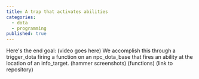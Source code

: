 ```yaml
---
title: A trap that activates abilities
categories: 
  - dota
  - programming
published: true
---
```


Here's the end goal:
(video goes here)
We accomplish this through a trigger_dota firing a function on an npc_dota_base that fires an ability at the location of an info_target.
(hammer screenshots)
(functions)
(link to repository)